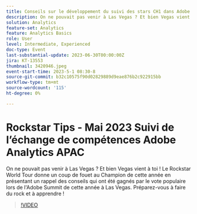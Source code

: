 ```yaml
---
title: Conseils sur le développement du suivi des stars CH1 dans Adobe Analytics APAC de mai 2023
description: On ne pouvait pas venir à Las Vegas ? Et bien Vegas vient à toi ! Le Rockstar World Tour donne un coup de fouet au Champion de cette année en présentant un rappel des conseils qui ont été gagnés par le vote populaire lors de l'Adobe Summit de cette année à Las Vegas. Préparez-vous à faire du rock et à apprendre !
solution: Analytics
feature-set: Analytics
feature: Analytics Basics
role: User
level: Intermediate, Experienced
doc-type: Event
last-substantial-update: 2023-06-30T00:00:00Z
jira: KT-13553
thumbnail: 3420946.jpeg
event-start-time: 2023-5-1 08:30-8
source-git-commit: b32c10575f90d02829889d9eae876b2c922915bb
workflow-type: tm+mt
source-wordcount: '115'
ht-degree: 0%

---
```



# Rockstar Tips - Mai 2023 Suivi de l’échange de compétences Adobe Analytics APAC

On ne pouvait pas venir à Las Vegas ? Et bien Vegas vient à toi ! Le Rockstar World Tour donne un coup de fouet au Champion de cette année en présentant un rappel des conseils qui ont été gagnés par le vote populaire lors de l&#39;Adobe Summit de cette année à Las Vegas. Préparez-vous à faire du rock et à apprendre !

>[!VIDEO](https://video.tv.adobe.com/v/3420946/?learn=on)
